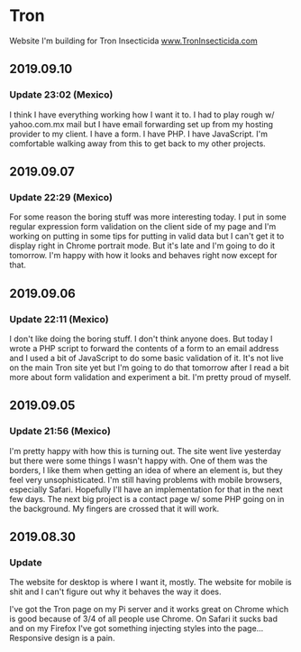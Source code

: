 # Tron
Website I'm building for Tron Insecticida www.TronInsecticida.com

## 2019.09.10

### Update 23:02 (Mexico)

I think I have everything working how I want it to. I had to play rough w/ yahoo.com.mx mail but I have email forwarding set up from my hosting provider to my client. I have a form. I have PHP. I have JavaScript. I'm comfortable walking away from this to get back to my other projects.

## 2019.09.07

### Update 22:29 (Mexico)

For some reason the boring stuff was more interesting today. I put in some regular expression form validation on the client side of my page and I'm working on putting in some tips for putting in valid data but I can't get it to display right in Chrome portrait mode. But it's late and I'm going to do it tomorrow. I'm happy with how it looks and behaves right now except for that.

## 2019.09.06

### Update 22:11 (Mexico)

I don't like doing the boring stuff. I don't think anyone does. But today I wrote a PHP script to forward the contents of a form to an email address and I used a bit of JavaScript to do some basic validation of it. It's not live on the main Tron site yet but I'm going to do that tomorrow after I read a bit more about form validation and experiment a bit. I'm pretty proud of myself.

## 2019.09.05

### Update 21:56 (Mexico)

I'm pretty happy with how this is turning out. The site went live yesterday but there were some things I wasn't happy with. One of them was the borders, I like them when getting an idea of where an element is, but they feel very unsophisticated. I'm still having problems with mobile browsers, especially Safari. Hopefully I'll have an implementation for that in the next few days. The next big project is a contact page w/ some PHP going on in the background. My fingers are crossed that it will work.

## 2019.08.30

### Update

The website for desktop is where I want it, mostly. The website for mobile is shit and I can't figure out why it behaves the way it does. 

I've got the Tron page on my Pi server and it works great on Chrome which is good because of 3/4 of all people use Chrome. On Safari it sucks bad and on my Firefox I've got something injecting styles into the page... Responsive design is a pain.
